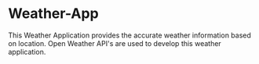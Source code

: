 # Weather-App
This Weather Application provides the accurate weather information based on location.
Open Weather API's are used to develop this weather application.
